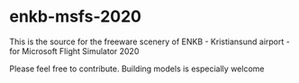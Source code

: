 # enkb-msfs-2020

This is the source for the freeware scenery of ENKB - Kristiansund airport - for Microsoft Flight Simulator 2020

Please feel free to contribute. Building models is especially welcome
